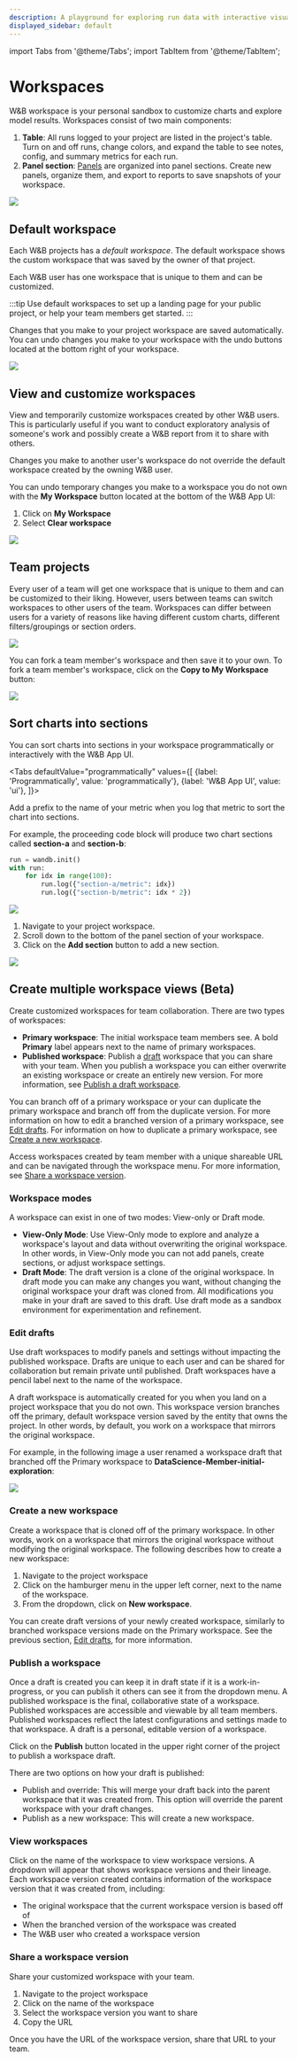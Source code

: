 ```yaml
---
description: A playground for exploring run data with interactive visualizations
displayed_sidebar: default
---
```

import Tabs from '@theme/Tabs';
import TabItem from '@theme/TabItem';

# Workspaces

W&B workspace is your personal sandbox to customize charts and explore model results. Workspaces consist of two main components: 

1. **Table**: All runs logged to your project are listed in the project's table. Turn on and off runs, change colors, and expand the table to see notes, config, and summary metrics for each run.
2. **Panel section**: [Panels](../features/panels/intro.md) are organized into panel sections. Create new panels, organize them, and export to reports to save snapshots of your workspace.

![](/images/app_ui/workspace_table_and_panels.png)



## Default workspace
Each W&B projects has a *default workspace*. The default workspace shows the custom workspace that was saved by the owner of that project. 

Each W&B user has one workspace that is unique to them and can be customized.

:::tip
Use default workspaces to set up a landing page for your public project, or help your team members get started.
:::

Changes that you make to your project workspace are saved automatically.  You can undo changes you make to your workspace with the undo buttons located at the bottom right of your workspace.

![](/images/app_ui/undo_button.png)

## View and customize workspaces
View and temporarily customize workspaces created by other W&B users. This is particularly useful if you want to conduct exploratory analysis of someone's work and possibly create a W&B report from it to share with others.

Changes you make to another user's workspace do not override the default workspace created by the owning W&B user.

You can undo temporary changes you make to a workspace you do not own with the **My Workspace** button located at the bottom of the W&B App UI:

1. Click on **My Workspace**
2. Select **Clear workspace**

![](/images/app_ui/workspaces_bar2.png)


## Team projects

Every user of a team will get one workspace that is unique to them and can be customized to their liking. However, users between teams can switch workspaces to other users of the team. Workspaces can differ between users for a variety of reasons like having different custom charts, different filters/groupings or section orders.

![](/images/app_ui/team_project_1.png)

You can fork a team member's workspace and then save it to your own. To fork a team member's workspace, click on the **Copy to My Workspace** button:

![](/images/app_ui/team_project_2.png)


## Sort charts into sections

You can sort charts into sections in your workspace programmatically or interactively with the W&B App UI.


<Tabs
  defaultValue="programmatically"
  values={[
    {label: 'Programmatically', value: 'programmatically'},
    {label: 'W&B App UI', value: 'ui'},
  ]}>
  <TabItem value="programmatically">

Add a prefix to the name of your metric when you log that metric to sort the chart into sections.

For example, the proceeding code block will produce two chart sections called **section-a** and **section-b**:

```python
run = wandb.init()
with run:
    for idx in range(100):
        run.log({"section-a/metric": idx})
        run.log({"section-b/metric": idx * 2})
```
![](/images/app_ui/workspaces_bar1.png)

  </TabItem>
  <TabItem value="ui">

1. Navigate to your project workspace.
2. Scroll down to the bottom of the panel section of your workspace.
3. Click on the **Add section** button to add a new section.

![](/images/app_ui/add_section_app.png)

  </TabItem>
</Tabs>



## Create multiple workspace views (Beta)
Create customized workspaces for team collaboration. There are two types of workspaces:

* **Primary workspace**: The initial workspace team members see. A bold **Primary** label appears next to the name of primary workspaces.
* **Published workspace**: Publish a [draft](#workspace-modes) workspace that you can share with your team. When you publish a workspace you can either overwrite an existing workspace or create an entirely new version. For more information, see [Publish a draft workspace](#publish-a-draft-workspace).


You can branch off of a primary workspace or your can duplicate the primary workspace and branch off from the duplicate version. For more information on how to edit a branched version of a primary workspace, see [Edit drafts](#edit-drafts). For information on how to duplicate a primary workspace, see [Create a new workspace](#create-a-new-workspace).

Access workspaces created by team member with a unique shareable URL and can be navigated through the workspace menu. For more information, see [Share a workspace version](#share-a-workspace-version).

### Workspace modes
A workspace can exist in one of two modes: View-only or Draft mode.

* **View-Only Mode**: Use View-Only mode to explore and analyze a workspace's layout and data without overwriting the original workspace. In other words, in View-Only mode you can not add panels, create sections, or adjust workspace settings.
* **Draft Mode**: The draft version is a clone of the original workspace. In draft mode you can make any changes you want, without changing the original workspace your draft was cloned from. All modifications you make in your draft are saved to this draft. Use draft mode as a sandbox environment for experimentation and refinement. 


### Edit drafts
Use draft workspaces to modify panels and settings without impacting the published workspace. Drafts are unique to each user and can be shared for collaboration but remain private until published. Draft workspaces have a pencil label next to the name of the workspace. 

A draft workspace is automatically created for you when you land on a project workspace that you do not own. This workspace version branches off the primary, default workspace version saved by the entity that owns the project. In other words, by default, you work on a workspace that mirrors the original workspace. 

For example, in the following image a user renamed a workspace draft that branched off the Primary workspace to **DataScience-Member-initial-exploration**:

![](/images/app_ui/workspace_versions_initial_branched.png)
 


### Create a new workspace 
Create a workspace that is cloned off of the primary workspace. In other words, work on a workspace that mirrors the original workspace without modifying the original workspace. The following describes how to create a new workspace:

1. Navigate to the project workspace
2. Click on the hamburger menu in the upper left corner, next to the name of the workspace.
3. From the dropdown, click on **New workspace**.


You can create draft versions of your newly created workspace, similarly to branched workspace versions made on the Primary workspace. See the previous section, [Edit drafts](#edit-drafts), for more information. 


### Publish a workspace
Once a draft is created you can keep it in draft state if it is a work-in-progress, or you can publish it others can see it from the dropdown menu. A published workspace is the final, collaborative state of a workspace. Published workspaces are accessible and viewable by all team members. Published workspaces reflect the latest configurations and settings made to that workspace. A draft is a personal, editable version of a workspace.

Click on the **Publish** button located in the upper right corner of the project to publish a workspace draft. 

There are two options on how your draft is published:
* Publish and override: This will merge your draft back into the parent workspace that it was created from. This option will override the parent workspace with your draft changes.
* Publish as a new workspace: This will create a new workspace.


<!-- 1. Navigate to the project workspace
2. Click on the name of the workspace
3. From the dropdown, select **New workspace** -->

<!-- ![](/images/app_ui/create_manual_version.png) -->


### View workspaces
Click on the name of the workspace to view workspace versions. A dropdown will appear that shows workspace versions and their lineage. Each workspace version created contains information of the workspace version that it was created from, including:

* The original workspace that the current workspace version is based off of
* When the branched version of the workspace was created
* The W&B user who created a workspace version



### Share a workspace version
Share your customized workspace with your team. 

1. Navigate to the project workspace
2. Click on the name of the workspace
3. Select the workspace version you want to share
4. Copy the URL 

Once you have the URL of the workspace version, share that URL to your team. 





<!-- ![](/images/app_ui/image.png) -->





